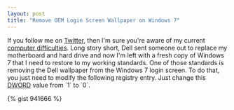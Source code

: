 ```yaml
---
layout: post
title: "Remove OEM Login Screen Wallpaper on Windows 7"
---
```


If you follow me on [Twitter](http://twitter.com/mbmccormick), then I'm sure you're aware of my current [computer difficulties](http://twitter.com/mbmccormick/status/58600614942355456). Long story short, Dell sent someone out to replace my motherboard and hard drive and now I'm left with a fresh copy of Windows 7 that I need to restore to my working standards. One of those standards is removing the Dell wallpaper from the Windows 7 login screen. To do that, you just need to modify the following registry entry. Just change this [DWORD](http://en.wikipedia.org/wiki/Word_(computer_architecture)) value from `1` to `0`.

{% gist 941666 %}
